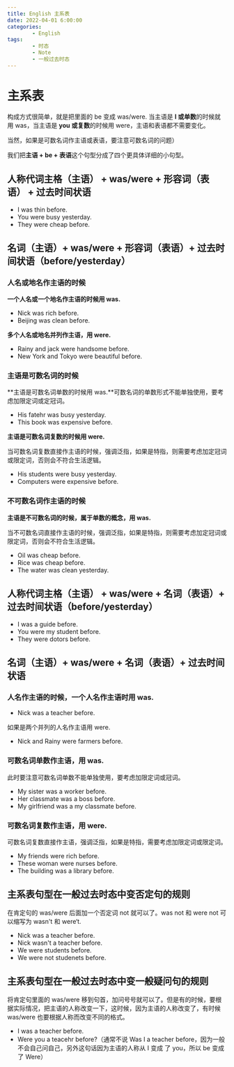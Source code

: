 ```yaml
---
title: English 主系表
date: 2022-04-01 6:00:00
categories:
        - English
tags:
        - 时态
        - Note
        - 一般过去时态
---
```


# 主系表

构成方式很简单，就是把里面的 be 变成 was/were.
当主语是 **I 或单数**的时候就用 was，当主语是 **you 或复数**的时候用 were，主语和表语都不需要变化。

当然，如果是可数名词作主语或表语，要注意可数名词的问题）

我们把**主语 + be + 表语**这个句型分成了四个更具体详细的小句型。

## 人称代词主格（主语） + was/were + 形容词（表语） + 过去时间状语

- I was thin before.
- You were busy yesterday.
- They were cheap before.

## 名词（主语）+ was/were + 形容词（表语）+ 过去时间状语（before/yesterday）

### 人名或地名作主语的时候

**一个人名或一个地名作主语的时候用 was.**

- Nick was rich before.
- Beijing was clean before.

**多个人名或地名并列作主语，用 were.**

- Rainy and jack were handsome before.
- New York and Tokyo were beautiful before.

### 主语是可数名词的时候

**主语是可数名词单数的时候用 was.**可数名词的单数形式不能单独使用，要考虑加限定词或定冠词。

- His fatehr was busy yesterday.
- This book was expensive before.

**主语是可数名词复数的时候用 were.**

当可数名词复数直接作主语的时候，强调泛指，如果是特指，则需要考虑加定冠词或限定词，否则会不符合生活逻辑。

- His students were busy yesterday.
- Computers were expensive before.

### 不可数名词作主语的时候

**主语是不可数名词的时候，属于单数的概念，用 was.**

当不可数名词直接作主语的时候，强调泛指，如果是特指，则需要考虑加定冠词或限定词，否则会不符合生活逻辑。

- Oil was cheap before.
- Rice was cheap before.
- The water was clean yesterday.

## 人称代词主格（主语） + was/were + 名词（表语）+ 过去时间状语（before/yesterday）

- I was a guide before.
- You were my student before.
- They were dotors before.

## 名词（主语）+ was/were + 名词（表语）+ 过去时间状语

### 人名作主语的时候，一个人名作主语时用 was.

- Nick was a teacher before.

如果是两个并列的人名作主语用 were.

- Nick and Rainy were farmers before.

### 可数名词单数作主语，用 was.

此时要注意可数名词单数不能单独使用，要考虑加限定词或冠词。

- My sister was a worker before.
- Her classmate was a boss before.
- My girlfriend was a my classmate before.

### 可数名词复数作主语，用 were.

可数名词复数直接作主语，强调泛指，如果是特指，需要考虑加限定词或限定词。

- My friends were rich before.
- These woman were nurses before.
- The building was a library before.

## 主系表句型在一般过去时态中变否定句的规则

在肯定句的 was/were 后面加一个否定词 not 就可以了。was not 和 were not 可以缩写为 wasn't 和 were‘t.

- Nick was a teacher before.
- Nick wasn't a teacher before.
- We were students before.
- We were not studenets before.

## 主系表句型在一般过去时态中变一般疑问句的规则

将肯定句里面的 was/were 移到句首，加问号号就可以了。但是有的时候，要根据实际情况，把主语的人称改变一下，这时候，因为主语的人称改变了，有时候 was/were 也要根据人称而改变不同的格式。

- I was a teacher before.
- Were you a teacehr before?（通常不说 Was I a teacher before，因为一般不会自己问自己，另外这句话因为主语的人称从 I 变成 了 you，所以 be 变成了 Were）
